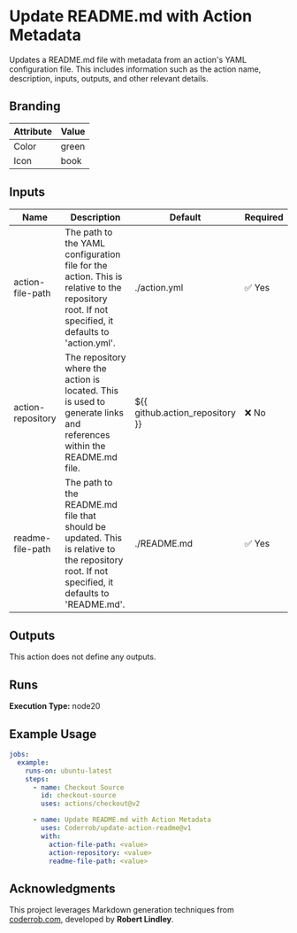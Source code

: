 # Update README.md with Action Metadata

Updates a README.md file with metadata from an action's YAML configuration file. This includes information such as the action name, description, inputs, outputs, and other relevant details.

## Branding

| Attribute | Value |
| --------- | ----- |
| Color     | green |
| Icon      | book  |

## Inputs

| Name              | Description                                                                                                                                     | Default                         | Required |
| ----------------- | ----------------------------------------------------------------------------------------------------------------------------------------------- | ------------------------------- | -------- |
| action-file-path  | The path to the YAML configuration file for the action. This is relative to the repository root. If not specified, it defaults to 'action.yml'. | ./action.yml                    | ✅ Yes    |
| action-repository | The repository where the action is located. This is used to generate links and references within the README.md file.                            | ${{ github.action_repository }} | ❌ No     |
| readme-file-path  | The path to the README.md file that should be updated. This is relative to the repository root. If not specified, it defaults to 'README.md'.   | ./README.md                     | ✅ Yes    |

## Outputs

This action does not define any outputs.

## Runs

**Execution Type:** node20

## Example Usage

```yaml
jobs:
  example:
    runs-on: ubuntu-latest
    steps:
      - name: Checkout Source
        id: checkout-source
        uses: actions/checkout@v2

      - name: Update README.md with Action Metadata
        uses: Coderrob/update-action-readme@v1
        with:
          action-file-path: <value>
          action-repository: <value>
          readme-file-path: <value>
```

## Acknowledgments

This project leverages Markdown generation techniques from
[coderrob.com](https://coderrob.com), developed by **Robert Lindley**.
